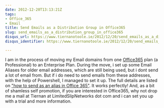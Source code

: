 ```yaml
---
date: 2012-12-20T13:13:21Z
tags:
- Office_365
- Email
title: Send Emails as a Distribution Group in Office365
slug: send_emails_as_a_distribution_group_in_office365
disqus_url: https://www.tiernanotoole.ie/2012/12/20/send_emails_as_a_distribution_group_in_office365.html
disqus_identifier: https://www.tiernanotoole.ie/2012/12/20/send_emails_as_a_distribution_group_in_office365.html

---
```

 I am in the process of moving my Email domains from one [Office365][2] plan (a Professional) to an Enterprise Plan. During the move, i set up some Email Aliases for older email addresses, which are still being used, but i dont send a lot of email from. But if i do need to send emails from these addresses, with the help of Powershell, I managed to set it up. The full details are listed on ["how to send as an alias in Office 365"][1]. It works perfectly! And, as a bit of shamless self promotion, if you are interested in Office365, why not drop me a mail at Tiernan at LimitedSlipNetworks dot com and i can set you up with a trial and more information. 

[1]:https://www.cogmotive.com/blog/office-365-tips/send-as-an-alias-in-microsoft-office-365
[2]:http://www.office365.com